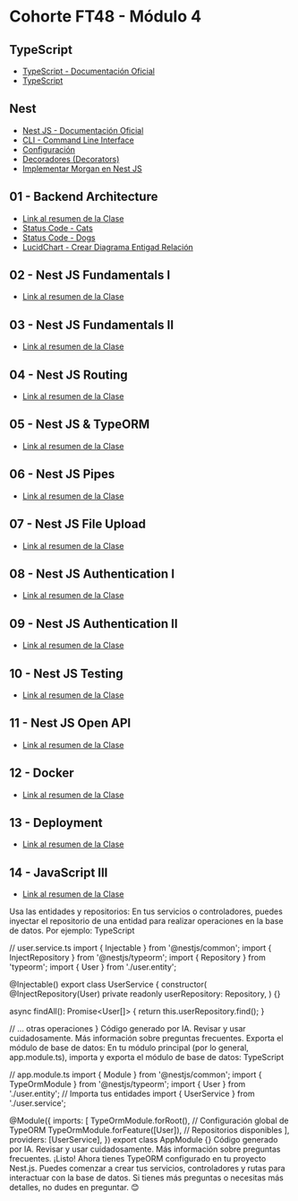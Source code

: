 # Cohorte FT48 - Módulo 4

## TypeScript

- [TypeScript - Documentación Oficial](https://www.typescriptlang.org/)
- [TypeScript](./XpertReadmes/TypeScript.md)

## Nest

- [Nest JS - Documentación Oficial](https://nestjs.com/)
- [CLI - Command Line Interface](./resume_lectures/NestJS-CLI.md)
- [Configuración](./resume_lectures/NestJS-Configuration.md)
- [Decoradores (Decorators)](./resume_lectures/NestJS-Decorators.md)
- [Implementar Morgan en Nest JS](./resume_lectures/NestJS-Morgan.md)

## 01 - Backend Architecture

- [Link al resumen de la Clase](./resume_lectures/NestJS-01.md)
- [Status Code - Cats](https://http.cat/)
- [Status Code - Dogs](https://http.dog/)
- [LucidChart - Crear Diagrama Entigad Relación](https://www.lucidchart.com)

## 02 - Nest JS Fundamentals I

- [Link al resumen de la Clase](./resume_lectures/NestJS-02.md)

## 03 - Nest JS Fundamentals II

- [Link al resumen de la Clase](./resume_lectures/NestJS-03.md)

## 04 - Nest JS Routing

- [Link al resumen de la Clase](./resume_lectures/NestJS-04.md)

## 05 - Nest JS & TypeORM

- [Link al resumen de la Clase](./resume_lectures/NestJS-05.md)

## 06 - Nest JS Pipes

- [Link al resumen de la Clase](./resume_lectures/NestJS-06.md)

## 07 - Nest JS File Upload

- [Link al resumen de la Clase](./resume_lectures/NestJS-07.md)

## 08 - Nest JS Authentication I

- [Link al resumen de la Clase](./resume_lectures/NestJS-08.md)

## 09 - Nest JS Authentication II

- [Link al resumen de la Clase](./resume_lectures/NestJS-09.md)

## 10 - Nest JS Testing

- [Link al resumen de la Clase](./resume_lectures/NestJS-10.md)

## 11 - Nest JS Open API

- [Link al resumen de la Clase](./resume_lectures/NestJS-11.md)

## 12 - Docker

- [Link al resumen de la Clase](./resume_lectures/NestJS-12.md)

## 13 - Deployment

- [Link al resumen de la Clase](./resume_lectures/NestJS-13.md)

## 14 - JavaScript III

- [Link al resumen de la Clase](./resume_lectures/NestJS-14.md)



Usa las entidades y repositorios: En tus servicios o controladores, puedes inyectar el repositorio de una entidad para realizar operaciones en la base de datos. Por ejemplo:
TypeScript

// user.service.ts
import { Injectable } from '@nestjs/common';
import { InjectRepository } from '@nestjs/typeorm';
import { Repository } from 'typeorm';
import { User } from './user.entity';

@Injectable()
export class UserService {
  constructor(
    @InjectRepository(User)
    private readonly userRepository: Repository<User>,
  ) {}

  async findAll(): Promise<User[]> {
    return this.userRepository.find();
  }

  // ... otras operaciones
}
Código generado por IA. Revisar y usar cuidadosamente. Más información sobre preguntas frecuentes.
Exporta el módulo de base de datos: En tu módulo principal (por lo general, app.module.ts), importa y exporta el módulo de base de datos:
TypeScript

// app.module.ts
import { Module } from '@nestjs/common';
import { TypeOrmModule } from '@nestjs/typeorm';
import { User } from './user.entity'; // Importa tus entidades
import { UserService } from './user.service';

@Module({
  imports: [
    TypeOrmModule.forRoot(), // Configuración global de TypeORM
    TypeOrmModule.forFeature([User]), // Repositorios disponibles
  ],
  providers: [UserService],
})
export class AppModule {}
Código generado por IA. Revisar y usar cuidadosamente. Más información sobre preguntas frecuentes.
¡Listo! Ahora tienes TypeORM configurado en tu proyecto Nest.js. Puedes comenzar a crear tus servicios, controladores y rutas para interactuar con la base de datos. Si tienes más preguntas o necesitas más detalles, no dudes en preguntar. 😊